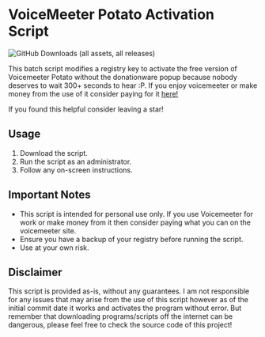 # VoiceMeeter Potato Activation Script

![GitHub Downloads (all assets, all releases)](https://img.shields.io/github/downloads/EthanSpleefan/VoiceMeeter-Activatior/total)


This batch script modifies a registry key to activate the free version of Voicemeeter Potato without the donationware popup because nobody deserves to wait 300+ seconds to hear :P. If you enjoy voicemeeter or make money from the use of it consider paying for it [here!](https://vb-audio.com/Voicemeeter/potato.htm)

If you found this helpful consider leaving a star!

## Usage

1. Download the script.
2. Run the script as an administrator.
3. Follow any on-screen instructions.

## Important Notes

- This script is intended for personal use only. If you use Voicemeeter for work or make money from it then consider paying what you can on the voicemeeter site.
- Ensure you have a backup of your registry before running the script.
- Use at your own risk.

## Disclaimer

This script is provided as-is, without any guarantees. I am not responsible for any issues that may arise from the use of this script however as of the initial commit date it works and activates the program without error. But remember that downloading programs/scripts off the internet can be dangerous, please feel free to check the source code of this project!
